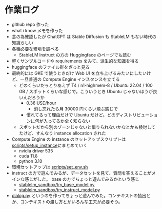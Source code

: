 # 作業ログ

- github repo 作った
- what i know メモを作った
- 念の為確認したが ChatGPT は Stable Diffusion も StableLM もない時代の知識らしい
- 各種必要な環境を調べる
  - StableLM Instruct の方の Huggingface のページでも読む
- 軽くサンプルコードや requirements をみて、派生的な知識を得る
- huggingface のファイル群をざっと見る
- 最終的には GKE で使うときだけ Web UI を立ち上げるみたいにしたいけど、一旦普通の Compute Engine インスタンスを立てる
  - どのくらいだろとりあえず T4 / n1-highmem-8 / Ubuntu 22.04 / 100 GB / スポットくらいな感じで。こういうとき Ubuntu じゃないほうが良いんだろうか
    - 0.36 USD/hour
      - 消し忘れたら月 30000 円くらい飛ぶ感じで
    - 慣れてるって理由だけで Ubuntu だけど。どのディストリビューションに何が入ってるか全く知らない
  - スポットだから別のゾーンじゃないと借りられないかなとかも検討してたけど、すんなり instance allocation された
- Compute Engine の instance のセットアップスクリプトは[scripts/setup\_instance](scripts/setup_instance)にまとめていく
  - nvidia driver 535
  - cuda 11.8
  - python 3.10
- 環境セットアップは [scripts/set\_env.sh](scripts/set_env.sh)
- instruct の方で遊んでみるが、データセットを見て、質問を答えることがメインな感じがした。 base の方でちょっと遊んでみるかという感じ
  - [stablelm\_sandbox/try\_base\_model.py](stablelm_sandbox/try_base_model.py)
  - [stablelm\_sandbox/try\_instruct\_model.py](stablelm_sandbox/try_instruct_model.py)
- [dialog.py](stablelm_sandbox/dialog.py) というのを作ってちょっと遊んでみた。コンテキストの抽出とか、コンテキストの渡し方とかいろんな工夫が必要そう。
